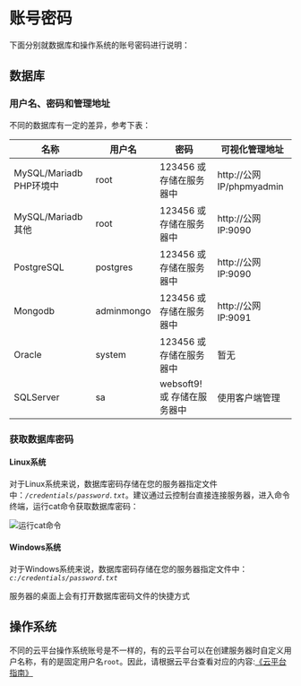 # 账号密码

下面分别就数据库和操作系统的账号密码进行说明：

## 数据库

### 用户名、密码和管理地址

不同的数据库有一定的差异，参考下表：

| 名称                    | 用户名     | 密码           | 可视化管理地址           |
| ----------------------- | ---------- | -------------- | ------------------------ |
| MySQL/Mariadb PHP环境中 | root       | 123456 或 存储在服务器中 | http://公网IP/phpmyadmin |
| MySQL/Mariadb 其他      | root       | 123456 或 存储在服务器中 | http://公网IP:9090       |
| PostgreSQL              | postgres   | 123456 或 存储在服务器中 | http://公网IP:9090       |
| Mongodb                 | adminmongo | 123456 或 存储在服务器中 | http://公网IP:9091       |
| Oracle                  | system     | 123456 或 存储在服务器中 | 暂无                     |
| SQLServer               | sa         | websoft9! 或 存储在服务器中 | 使用客户端管理           |

### 获取数据库密码

#### Linux系统

对于Linux系统来说，数据库密码存储在您的服务器指定文件中：*`/credentials/password.txt`*。建议通过云控制台直接连接服务器，进入命令终端，运行cat命令获取数据库密码：

![运行cat命令](https://libs.websoft9.com/Websoft9/DocsPicture/zh/common/catdbpassword-websoft9.png)

#### Windows系统

对于Windows系统来说，数据库密码存储在您的服务器指定文件中：*`c:/credentials/password.txt`*

服务器的桌面上会有打开数据库密码文件的快捷方式



## 操作系统

不同的云平台操作系统账号是不一样的，有的云平台可以在创建服务器时自定义用户名称，有的是固定用户名`root`。因此，请根据云平台查看对应的内容:[《云平台指南》](/zh/tech-instance.md)